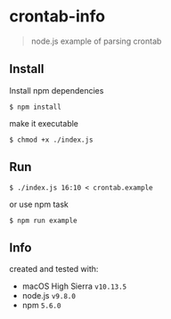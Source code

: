 # crontab-info

> node.js example of parsing crontab

## Install

Install npm dependencies
```
$ npm install
```

make it executable
```
$ chmod +x ./index.js
```

## Run

```
$ ./index.js 16:10 < crontab.example
```

or use npm task

```
$ npm run example
```

## Info
created and tested with:

* macOS High Sierra ```v10.13.5```
* node.js ```v9.8.0```
* npm ```5.6.0```
